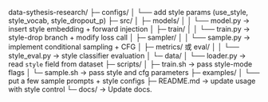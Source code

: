 data-sythesis-research/
├─ configs/
│   └── add style params (use_style, style_vocab, style_dropout_p)
├─ src/
│   ├─ models/
│   │   └── model.py → insert style embedding + forward injection
│   ├─ train/
│   │   └── train.py → style-drop branch + modify loss call
│   ├─ sampler/
│   │   └── sample.py → implement conditional sampling + CFG
│   ├─ metrics/ 或 eval/
│   │   └── style_eval.py → style classifier evaluation
│   └─ data/
│       └── loader.py → read `style` field from dataset
├─ scripts/
│   ├─ train.sh → pass style-mode flags
│   └─ sample.sh → pass style and cfg parameters
├─ examples/
│   └── put a few sample prompts + style configs
├─ README.md → update usage with style control
└─ docs/ → Update docs.
